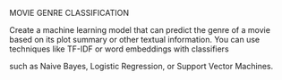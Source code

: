 MOVIE GENRE CLASSIFICATION

Create a machine learning model that can predict the genre of a
movie based on its plot summary or other textual information. You
can use techniques like TF-IDF or word embeddings with classifiers

such as Naive Bayes, Logistic Regression, or Support Vector Machines.
